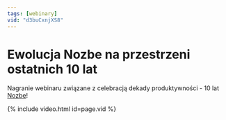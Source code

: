 ```yaml
---
tags: [webinary]
vid: "d3buCxnjXS8"
---
```


# Ewolucja Nozbe na przestrzeni ostatnich 10 lat

Nagranie webinaru związane z celebracją dekady produktywności - 10 lat [Nozbe][n]!

{% include video.html id=page.vid %}

<!--More-->


[n]: https://michael.gratis/nozbe_pl